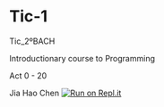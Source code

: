 # Tic-1
Tic_2ºBACH

Introductionary course to Programming 

Act 0 - 20 


Jia Hao Chen 
[![Run on Repl.it](https://repl.it/badge/github/J-H-C-037/Tic-1)](https://repl.it/github/J-H-C-037/Tic-1)
